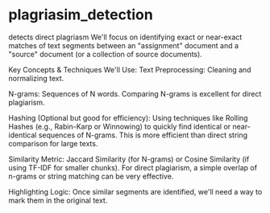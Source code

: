 # plagriasim_detection
detects direct plagriasm
We'll focus on identifying exact or near-exact matches of text segments between an "assignment" document and a "source" document (or a collection of source documents).

Key Concepts & Techniques We'll Use:
Text Preprocessing: Cleaning and normalizing text.

N-grams: Sequences of N words. Comparing N-grams is excellent for direct plagiarism.

Hashing (Optional but good for efficiency): Using techniques like Rolling Hashes (e.g., Rabin-Karp or Winnowing) to quickly find identical or near-identical sequences of N-grams. This is more efficient than direct string comparison for large texts.

Similarity Metric: Jaccard Similarity (for N-grams) or Cosine Similarity (if using TF-IDF for smaller chunks). For direct plagiarism, a simple overlap of n-grams or string matching can be very effective.

Highlighting Logic: Once similar segments are identified, we'll need a way to mark them in the original text.
